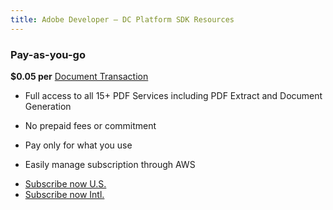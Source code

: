 ```yaml
---
title: Adobe Developer — DC Platform SDK Resources
---
```


<TextBlock slots="heading, text" width="100%" theme="light"  alignment="yes"  className="py-0 text-align-left border-right div-p-0 left-content link" />

### Pay-as-you-go

**$0.05 per** [Document Transaction](https://www.adobe.com/go/pdftoolsapi_licensing)

<TextBlock slots="text" width="100%" theme="light"  alignment="yes" paddingTop="5" paddingBottom='5' className="py-0 list-points border-right div-p-0 left-content"/>

- Full access to all 15+ PDF Services including PDF Extract and Document Generation

- No prepaid fees or commitment

- Pay only for what you use

- Easily manage subscription through AWS

<TextBlock slots="buttons" width="100%" theme="light"  alignment="yes" paddingTop="5" paddingBottom='5' primaryOutline className="pb-1 border-right left-Contact div-p-0 left-content"  />

- [Subscribe now U.S.](https://www.adobe.com/go/pdfToolsAPI_AWS)
- [Subscribe now Intl.](https://www.adobe.com/go/pdfToolsAPI_AWS_Intl)
